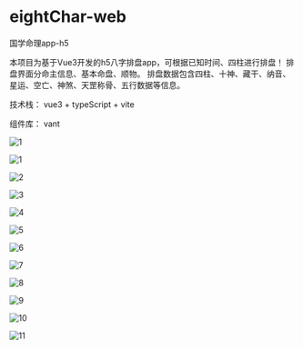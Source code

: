 # eightChar-web
国学命理app-h5

本项目为基于Vue3开发的h5八字排盘app，可根据已知时间、四柱进行排盘！
排盘界面分命主信息、基本命盘、顺物。
排盘数据包含四柱、十神、藏干、纳音、星运、空亡、神煞、天罡称骨、五行数据等信息。

技术栈： vue3 + typeScript + vite

组件库： vant




![1](https://imgur.com/a/EHtIf5x?=100)


![1](https://github.com/user-attachments/assets/2a3e8284-5d97-4885-906c-b3d6d9141e50?width=100)

![2](https://github.com/user-attachments/assets/d05e019a-08bb-40bf-8ac9-a632e41b52c6)

![3](https://github.com/user-attachments/assets/4218c2d1-58ac-4d87-8bf5-10073b8d8187)

![4](https://github.com/user-attachments/assets/65922d37-be03-4314-a2d8-4f3625c93b0d)

![5](https://github.com/user-attachments/assets/33a26ae4-7b4b-4e08-820f-10c31f5447a0)

![6](https://github.com/user-attachments/assets/2cc4af40-b68f-4b0d-ba1a-de67751e25dc)

![7](https://github.com/user-attachments/assets/bc4be208-ac12-404e-990d-0e560ce17d64)

![8](https://github.com/user-attachments/assets/2d65d4f3-a0be-44aa-ac08-f8ca9af78b4c)

![9](https://github.com/user-attachments/assets/ee65f49a-ea0e-429b-a0b5-3c6131ebca61)

![10](https://github.com/user-attachments/assets/df18744c-b8a4-4751-8245-ee650220bec8)

![11](https://github.com/user-attachments/assets/0941848f-7969-436c-a381-15be66a990d2)



